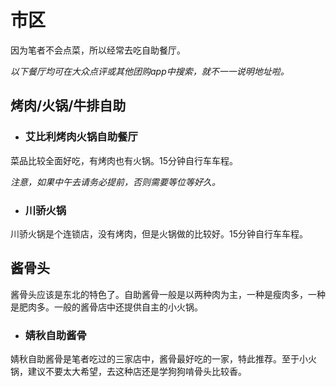 # 市区

因为笔者不会点菜，所以经常去吃自助餐厅。

_以下餐厅均可在大众点评或其他团购app中搜索，就不一一说明地址啦。_

## 烤肉/火锅/牛排自助

* ### 艾比利烤肉火锅自助餐厅

菜品比较全面好吃，有烤肉也有火锅。15分钟自行车车程。

_注意，如果中午去请务必提前，否则需要等位等好久。_

* ### 川骄火锅

川骄火锅是个连锁店，没有烤肉，但是火锅做的比较好。15分钟自行车车程。

## 酱骨头

酱骨头应该是东北的特色了。自助酱骨一般是以两种肉为主，一种是瘦肉多，一种是肥肉多。一般的酱骨店中还提供自主的小火锅。

* ### 婧秋自助酱骨

婧秋自助酱骨是笔者吃过的三家店中，酱骨最好吃的一家，特此推荐。至于小火锅，建议不要太大希望，去这种店还是学狗狗啃骨头比较香。
